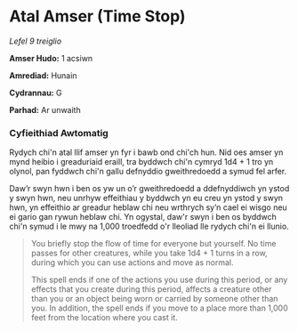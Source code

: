 # Atal Amser (Time Stop)

*Lefel 9 treiglio*

**Amser Hudo:** 1 acsiwn

**Amrediad:** Hunain

**Cydrannau:** G

**Parhad:** Ar unwaith

### Cyfieithiad Awtomatig

Rydych chi'n atal llif amser yn fyr i bawb ond chi'ch hun. Nid oes amser yn mynd heibio i greaduriaid eraill, tra byddwch chi'n cymryd 1d4 + 1 tro yn olynol, pan fyddwch chi'n gallu defnyddio gweithredoedd a symud fel arfer.

Daw’r swyn hwn i ben os yw un o’r gweithredoedd a ddefnyddiwch yn ystod y swyn hwn, neu unrhyw effeithiau y byddwch yn eu creu yn ystod y swyn hwn, yn effeithio ar greadur heblaw chi neu wrthrych sy’n cael ei wisgo neu ei gario gan rywun heblaw chi. Yn ogystal, daw'r swyn i ben os byddwch chi'n symud i le mwy na 1,000 troedfedd o'r lleoliad lle rydych chi'n ei llunio.

>  You briefly stop the flow of time for everyone but yourself. No time passes for other creatures, while you take 1d4 + 1 turns in a row, during which you can use actions and move as normal.
>  
>  This spell ends if one of the actions you use during this period, or any effects that you create during this period, affects a creature other than you or an object being worn or carried by someone other than you. In addition, the spell ends if you move to a place more than 1,000 feet from the location where you cast it.